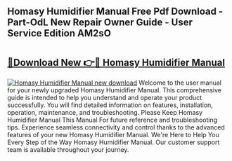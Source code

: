 ## Homasy Humidifier Manual Free Pdf Download - Part-OdL New Repair Owner Guide - User Service Edition AM2sO

# <h2><a href="http://bc22150.oget.top/?id=Homasy+Humidifier+Manual">🔗Download New 👉🔴 Homasy Humidifier Manual</a></h2>

[![Homasy Humidifier Manual new download](https://i.imgur.com/5g1atiW.png)](http://bc22150.oget.top/?id=Homasy+Humidifier+Manual)
Welcome to the user manual for your newly upgraded Homasy Humidifier Manual. This comprehensive guide is intended to help you understand and operate your product successfully. You will find detailed information on features, installation, operation, maintenance, and troubleshooting. Please Keep Homasy Humidifier Manual This Manual For future reference and troubleshooting tips. Experience seamless connectivity and control thanks to the advanced features of your new Homasy Humidifier Manual. We're Here to Help You Every Step of the Way Homasy Humidifier Manual. Our customer support team is available throughout your journey.
